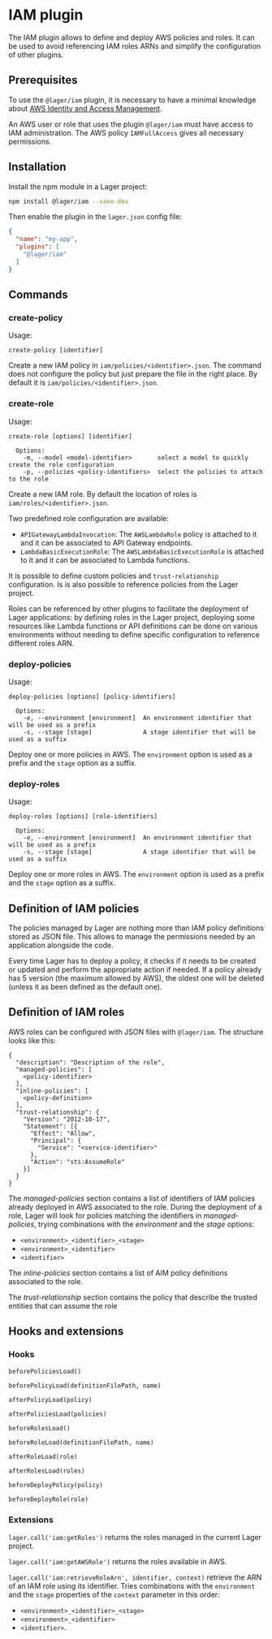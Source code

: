 # IAM plugin

The IAM plugin allows to define and deploy AWS policies and roles. It can be used to avoid referencing IAM roles ARNs and
simplify the configuration of other plugins.

## Prerequisites

To use the `@lager/iam` plugin, it is necessary to have a minimal knowledge about [AWS Identity and Access Management](https://aws.amazon.com/iam/).

An AWS user or role that uses the plugin `@lager/iam` must have access to IAM administration. The AWS policy `IAMFullAccess`
gives all necessary permissions.

## Installation

Install the npm module in a Lager project:

```bash
npm install @lager/iam --save-dev
```

Then enable the plugin in the `lager.json` config file:

```json
{
  "name": "my-app",
  "plugins": [
    "@lager/iam"
  ]
}
```

## Commands

### create-policy

Usage:

```
create-policy [identifier]
```

Create a new IAM policy in `iam/policies/<identifier>.json`. The command does not configure the policy but just prepare the
file in the right place. By default it is `iam/policies/<identifier>.json`.

### create-role

Usage:

```
create-role [options] [identifier]

  Options:
    -m, --model <model-identifier>       select a model to quickly create the role configuration
    -p, --policies <policy-identifiers>  select the policies to attach to the role
```

Create a new IAM role. By default the location of roles is `iam/roles/<identifier>.json`.

Two predefined role configuration are available:

*   `APIGatewayLambdaInvocation`: The `AWSLambdaRole` policy is attached to it and it can be associated to API Gateway
     endpoints.
*   `LambdaBasicExecutionRole`: The `AWSLambdaBasicExecutionRole` is attached to it and it can be associated to Lambda
     functions.

It is possible to define custom policies and `trust-relationship` configuration. Is is also possible to reference
policies from the Lager project.

Roles can be referenced by other plugins to facilitate the deployment of Lager applications: by defining roles in the Lager
project, deploying some resources like Lambda functions or API definitions can be done on various environments without
needing to define specific configuration to reference different roles ARN.

### deploy-policies

Usage:

```
deploy-policies [options] [policy-identifiers]

  Options:
    -e, --environment [environment]  An environment identifier that will be used as a prefix
    -s, --stage [stage]              A stage identifier that will be used as a suffix
```

Deploy one or more policies in AWS. The `environment` option is used as a prefix and the `stage` option as a suffix.

### deploy-roles

Usage:

```
deploy-roles [options] [role-identifiers]

  Options:
    -e, --environment [environment]  An environment identifier that will be used as a prefix
    -s, --stage [stage]              A stage identifier that will be used as a suffix
```

Deploy one or more roles in AWS. The `environment` option is used as a prefix and the `stage` option as a suffix.

## Definition of IAM policies

The policies managed by Lager are nothing more than IAM policy definitions stored as JSON file. This allows to manage the
permissions needed by an application alongside the code.

Every time Lager has to deploy a policy, it checks if it needs to be created or updated and perform the appropriate action
if needed. If a policy already has 5 version (the maximum allowed by AWS), the oldest one will be deleted (unless it as been
defined as the default one).

## Definition of IAM roles

AWS roles can be configured with JSON files with `@lager/iam`. The structure looks like this:

```
{
  "description": "Description of the role",
  "managed-policies": [
    <policy-identifier>
  ],
  "inline-policies": [
    <policy-definition>
  ],
  "trust-relationship": {
    "Version": "2012-10-17",
    "Statement": [{
      "Effect": "Allow",
      "Principal": {
        "Service": "<service-identifier>"
      },
      "Action": "sts:AssumeRole"
    }]
  }
}
```

The *managed-policies* section contains a list of identifiers of IAM policies already deployed in AWS associated to the role.
During the deployment of a role, Lager will look for policies matching the identifiers in *managed-policies*, trying
combinations with the *environment* and the *stage* options:

*   `<environment>_<identifier>_<stage>`
*   `<environment>_<identifier>`
*   `<identifier>`

The *inline-policies* section contains a list of AIM policy definitions associated to the role.

The *trust-relationship* section contains the policy that describe the trusted entities that can assume the role

## Hooks and extensions

### Hooks

`beforePoliciesLoad()`

`beforePolicyLoad(definitionFilePath, name)`

`afterPolicyLoad(policy)`

`afterPoliciesLoad(policies)`

`beforeRolesLoad()`

`beforeRoleLoad(definitionFilePath, name)`

`afterRoleLoad(role)`

`afterRolesLoad(roles)`

`beforeDeployPolicy(policy)`

`beforeDeployRole(role)`

### Extensions

`lager.call('iam:getRoles')` returns the roles managed in the current Lager project.

`lager.call('iam:getAWSRole')` returns the roles available in AWS.

`lager.call('iam:retrieveRoleArn', identifier, context)` retrieve the ARN of an IAM role using its identifier. Tries
combinations with the `environment` and the `stage` properties of the `context` parameter in this order:

*   `<environment>_<identifier>_<stage>`
*   `<environment>_<identifier>`
*   `<identifier>`.
